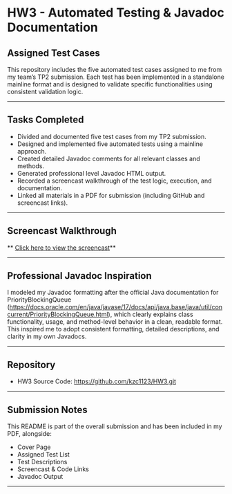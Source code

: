# HW3 - Automated Testing & Javadoc Documentation

## Assigned Test Cases

This repository includes the five automated test cases assigned to me from my team’s TP2 submission. Each test has been implemented in a standalone mainline format and is designed to validate specific functionalities using consistent validation logic.

---

## Tasks Completed

- Divided and documented five test cases from my TP2 submission.
-  Designed and implemented five automated tests using a mainline approach.
-  Created detailed Javadoc comments for all relevant classes and methods.
-  Generated professional level Javadoc HTML output.
-  Recorded a screencast walkthrough of the test logic, execution, and documentation.
-  Linked all materials in a PDF for submission (including GitHub and screencast links).

---

## Screencast Walkthrough

** [Click here to view the screencast](#)**  


---

## Professional Javadoc Inspiration

I modeled my Javadoc formatting after the official Java documentation for 
PriorityBlockingQueue (https://docs.oracle.com/en/java/javase/17/docs/api/java.base/java/util/concurrent/PriorityBlockingQueue.html), which clearly explains class functionality, usage, and method-level behavior in a clean, readable format. This inspired me to adopt consistent formatting, detailed descriptions, and clarity in my own Javadocs.

---

## Repository 

- HW3 Source Code: https://github.com/kzc1123/HW3.git  

---

## Submission Notes

This README is part of the overall submission and has been included in my PDF, alongside:
- Cover Page
- Assigned Test List
- Test Descriptions
- Screencast & Code Links
- Javadoc Output


---


